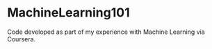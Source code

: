 MachineLearning101
==================

Code developed as part of my experience with Machine Learning via Coursera.
